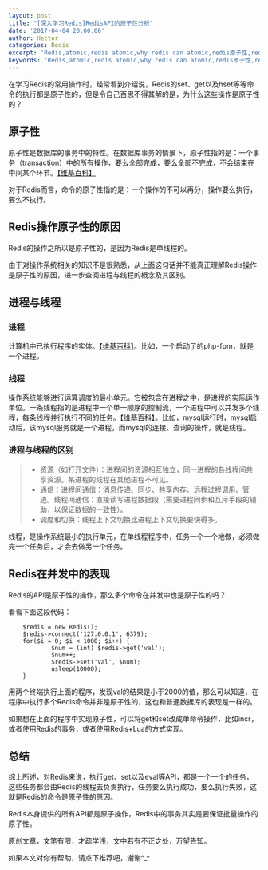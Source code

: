 ```yaml
---
layout: post
title: "[深入学习Redis]RedisAPI的原子性分析"
date: '2017-04-04 20:00:00'
author: Hector
categories: Redis
excerpt: 'Redis,atomic,redis atomic,why redis can atomic,redis原子性,redis api原子性'
keywords: 'Redis,atomic,redis atomic,why redis can atomic,redis原子性,redis api原子性'
---
```


在学习Redis的常用操作时，经常看到介绍说，Redis的set、get以及hset等等命令的执行都是原子性的，但是令自己百思不得其解的是，为什么这些操作是原子性的？

## 原子性
原子性是数据库的事务中的特性。在数据库事务的情景下，原子性指的是：一个事务（transaction）中的所有操作，要么全部完成，要么全部不完成，不会结束在中间某个环节。[【维基百科】](https://zh.wikipedia.org/wiki/ACID)

对于Redis而言，命令的原子性指的是：一个操作的不可以再分，操作要么执行，要么不执行。

## Redis操作原子性的原因
Redis的操作之所以是原子性的，是因为Redis是单线程的。

由于对操作系统相关的知识不是很熟悉，从上面这句话并不能真正理解Redis操作是原子性的原因，进一步查阅进程与线程的概念及其区别。

## 进程与线程

### 进程
计算机中已执行程序的实体。[【维基百科】](https://zh.wikipedia.org/wiki/%E8%A1%8C%E7%A8%8B)。比如，一个启动了的php-fpm，就是一个进程。

### 线程
操作系统能够进行运算调度的最小单元。它被包含在进程之中，是进程的实际运作单位。一条线程指的是进程中一个单一顺序的控制流，一个进程中可以并发多个线程，每条线程并行执行不同的任务。[【维基百科】](https://zh.wikipedia.org/wiki/%E7%BA%BF%E7%A8%8B)。比如，mysql运行时，mysql启动后，该mysql服务就是一个进程，而mysql的连接、查询的操作，就是线程。

### 进程与线程的区别
> * 资源（如打开文件）：进程间的资源相互独立，同一进程的各线程间共享资源。某进程的线程在其他进程不可见。
> * 通信：进程间通信：消息传递、同步、共享内存、远程过程调用、管道。线程间通信：直接读写进程数据段（需要进程同步和互斥手段的辅助，以保证数据的一致性）。
> * 调度和切换：线程上下文切换比进程上下文切换要快得多。

线程，是操作系统最小的执行单元，在单线程程序中，任务一个一个地做，必须做完一个任务后，才会去做另一个任务。

## Redis在并发中的表现
Redis的API是原子性的操作，那么多个命令在并发中也是原子性的吗？

看看下面这段代码：

        $redis = new Redis();
        $redis->connect('127.0.0.1', 6379);
        for($i = 0; $i < 1000; $i++) {
                $num = (int) $redis->get('val');
                $num++;
                $redis->set('val', $num);
                usleep(10000);
        }

用两个终端执行上面的程序，发现val的结果是小于2000的值，那么可以知道，在程序中执行多个Redis命令并非是原子性的，这也和普通数据库的表现是一样的。

如果想在上面的程序中实现原子性，可以将get和set改成单命令操作，比如incr，或者使用Redis的事务，或者使用Redis+Lua的方式实现。

## 总结
综上所述，对Redis来说，执行get、set以及eval等API，都是一个一个的任务，这些任务都会由Redis的线程去负责执行，任务要么执行成功，要么执行失败，这就是Redis的命令是原子性的原因。

Redis本身提供的所有API都是原子操作，Redis中的事务其实是要保证批量操作的原子性。

原创文章，文笔有限，才疏学浅，文中若有不正之处，万望告知。

如果本文对你有帮助，请点下推荐吧，谢谢^_^
